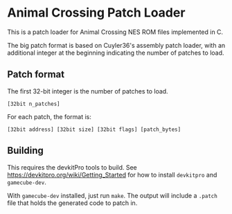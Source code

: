 # Animal Crossing Patch Loader

This is a patch loader for Animal Crossing NES ROM files implemented in C.

The big patch format is based on Cuyler36's assembly patch loader, with an additional
integer at the beginning indicating the number of patches to load.

## Patch format

The first 32-bit integer is the number of patches to load.

    [32bit n_patches]

For each patch, the format is:

    [32bit address] [32bit size] [32bit flags] [patch_bytes]


## Building

This requires the devkitPro tools to build.
See <https://devkitpro.org/wiki/Getting_Started> for how to install `devkitpro` and `gamecube-dev`.

With `gamecube-dev` installed, just run `make`. The output will include a `.patch` file that holds the generated code to patch in.
